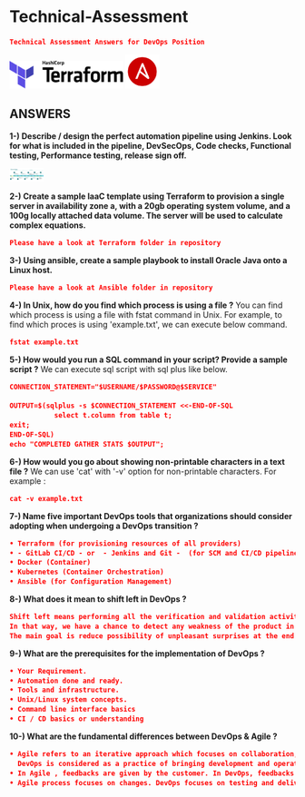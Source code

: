 
# Technical-Assessment
```json
Technical Assessment Answers for DevOps Position
```
<div>
<img alt="Terraform" src="img/logo-hashicorp.svg" width="200px">
<img alt="Ansible" src="img/ansible.png" width="60px">
</div>


## ANSWERS
**1-) Describe / design the perfect automation pipeline using Jenkins. Look for what is included in the pipeline, DevSecOps, Code checks, Functional testing, Performance testing, release sign off.**

<img alt="Ansible" src="img/reference pipeline.png" width="60px">

**2-) Create a sample IaaC template using Terraform to provision a single server in availability zone a, with a 20gb operating system volume, and a 100g locally attached data volume. The server will be used to calculate complex equations.**
```json
Please have a look at Terraform folder in repository
```
**3-) Using ansible, create a sample playbook to install Oracle Java onto a Linux host.**
```json
Please have a look at Ansible folder in repository
```
**4-) In Unix, how do you find which process is using a file ?**
You can find which process is using a file with fstat command in Unix. For example, to find which proces is using 'example.txt', we can execute  below command.
```json
fstat example.txt
```
**5-) How would you run a SQL command in your script? Provide a sample script ?**
We can execute sql script with sql plus like below.
```json
CONNECTION_STATEMENT="$USERNAME/$PASSWORD@$SERVICE"

OUTPUT=$(sqlplus -s $CONNECTION_STATEMENT <<-END-OF-SQL
           select t.column from table t;
exit;
END-OF-SQL)
echo "COMPLETED GATHER STATS $OUTPUT";
```
**6-) How would you go about showing non-printable characters in a text file ?**
We can use 'cat' with '-v' option for non-printable characters. For example :
```json
cat -v example.txt
```
**7-) Name five important DevOps tools that organizations should consider adopting when undergoing a DevOps transition ?**
```json
• Terraform (for provisioning resources of all providers)
• - GitLab CI/CD - or  - Jenkins and Git -  (for SCM and CI/CD pipelines)
• Docker (Container)
• Kubernetes (Container Orchestration)
• Ansible (for Configuration Management)
```
**8-) What does it mean to shift left in DevOps ?**
```json
Shift left means performing all the verification and validation activities as soon as possible, before the release sign off.
In that way, we have a chance to detect any weakness of the product in early stages of SDLC and take preventive actions. 
The main goal is reduce possibility of unpleasant surprises at the end of the development cycle.
```
**9-) What are the prerequisites for the implementation of DevOps ?**
```json
• Your Requirement.
• Automation done and ready.
• Tools and infrastructure.
• Unix/Linux system concepts.
• Command line interface basics
• CI / CD basics or understanding
```
**10-) What are the fundamental differences between DevOps & Agile ?**
```json
• Agile refers to an iterative approach which focuses on collaboration, customer feedback, and small, rapid releases. 
  DevOps is considered as a practice of bringing development and operation teams together. 
• In Agile , feedbacks are given by the customer. In DevOps, feedbacks are given by internal team.
• Agile process focuses on changes. DevOps focuses on testing and delivery.
```
